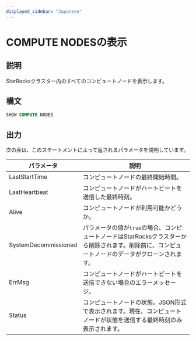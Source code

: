 ```yaml
---
displayed_sidebar: "Japanese"
---
```


# COMPUTE NODESの表示

## 説明

StarRocksクラスター内のすべてのコンピュートノードを表示します。

## 構文

```SQL
SHOW COMPUTE NODES
```

## 出力

次の表は、このステートメントによって返されるパラメータを説明しています。

| **パラメータ**       | **説明**                                                     |
| -------------------- | ------------------------------------------------------------ |
| LastStartTime        | コンピュートノードの最終開始時間。                             |
| LastHeartbeat        | コンピュートノードがハートビートを送信した最終時刻。          |
| Alive                | コンピュートノードが利用可能かどうか。                           |
| SystemDecommissioned | パラメータの値が`true`の場合、コンピュートノードはStarRocksクラスターから削除されます。削除前に、コンピュートノードのデータがクローンされます。 |
| ErrMsg               | コンピュートノードがハートビートを送信できない場合のエラーメッセージ。 |
| Status               | コンピュートノードの状態。JSON形式で表示されます。現在、コンピュートノードが状態を送信する最終時刻のみ表示されます。 |